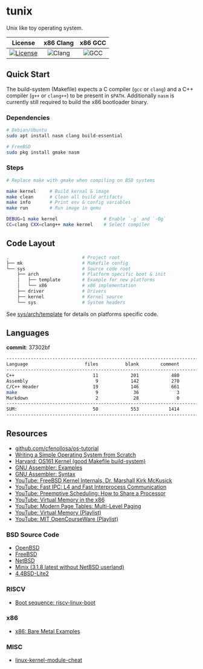 # tunix

Unix like toy operating system.

|                                                              License                                                               |                              x86 Clang                              |                             x86 GCC                             |
| :--------------------------------------------------------------------------------------------------------------------------------: | :-----------------------------------------------------------------: | :-------------------------------------------------------------: |
| [![License](https://img.shields.io/badge/License-BSD%202--Clause-orange.svg)](https://github.com/neoBSD/tunix/blob/master/LICENSE) | ![Clang](https://github.com/NeoBSD/tunix/workflows/Clang/badge.svg) | ![GCC](https://github.com/NeoBSD/tunix/workflows/GCC/badge.svg) |

## Quick Start

The build-system (Makefile) expects a C compiler (`gcc` or `clang`) and a C++ compiler (`g++` or `clang++`) to be present in `$PATH`. Additionally `nasm` is currently still required to build the x86 bootloader binary.

### Dependencies

```sh
# Debian/Ubuntu
sudo apt install nasm clang build-essential

# FreeBSD
sudo pkg install gmake nasm
```

### Steps

```sh
# Replace make with gmake when compiling on BSD systems

make kernel     # Build kernal & image
make clean      # Clean all build artifacts
make info       # Print env & config variables
make run        # Run image in qemu

DEBUG=1 make kernel                 # Enable `-g` and `-Og`
CC=clang CXX=clang++ make kernel    # Select compiler
```

## Code Layout

```sh
.                           # Project root
├── mk                      # Makefile config
└── sys                     # Source code root
    ├── arch                # Platform specific boot & init
    │   ├── template        # Example for new platforms
    │   └── x86             # x86 implementation
    ├── driver              # Drivers
    ├── kernel              # Kernel source
    └── sys                 # System headers
```

See [sys/arch/template](sys/arch/template) for details on platforms specific code.

## Languages

**commit**: 37302bf

```sh
-------------------------------------------------------------------------------
Language                     files          blank        comment           code
-------------------------------------------------------------------------------
C++                             11            201            480           1374
Assembly                         9            142            270            461
C/C++ Header                    19            146            661            344
make                             9             36              3            112
Markdown                         2             28              0             80
-------------------------------------------------------------------------------
SUM:                            50            553           1414           2371
-------------------------------------------------------------------------------
```

## Resources

- [github.com/cfenollosa/os-tutorial](https://github.com/cfenollosa/os-tutorial)
- [Writing a Simple Operating System from Scratch](https://www.cs.bham.ac.uk/~exr/lectures/opsys/10_11/lectures/os-dev.pdf)
- [Harvard: OS161 Kernel (good Makefile build-system)](https://github.com/haisano/OS161-kernel)
- [GNU Assembler: Examples](https://cs.lmu.edu/~ray/notes/gasexamples/)
- [GNU Assembler: Syntax](https://en.wikibooks.org/wiki/X86_Assembly/GAS_Syntax)
- [YouTube: FreeBSD Kernel Internals, Dr. Marshall Kirk McKusick](https://www.youtube.com/watch?v=nwbqBdghh6E)
- [YouTube: Fast IPC: L4 and Fast Interprocess Communication](https://www.youtube.com/watch?v=mRr1lCJse_I)
- [YouTube: Preemptive Scheduling: How to Share a Processor](https://www.youtube.com/watch?v=1hDCouuvers)
- [YouTube: Virtual Memory in the x86](https://www.youtube.com/watch?v=jkGZDb3100Q)
- [YouTube: Modern Page Tables: Multi-Level Paging](https://www.youtube.com/watch?v=pCgw4Pe-5jo)
- [YouTube: Virtual Memory (Playlist)](https://www.youtube.com/playlist?list=PLiwt1iVUib9s2Uo5BeYmwkDFUh70fJPxX)
- [YouTube: MIT OpenCourseWare (Playlist)](https://www.youtube.com/watch?v=R0tFDXBZvKI&list=PLUl4u3cNGP62WVs95MNq3dQBqY2vGOtQ2)

### BSD Source Code

- [OpenBSD](https://github.com/openbsd/src)
- [FreeBSD](https://github.com/freebsd/freebsd-src)
- [NetBSD](https://github.com/NetBSD/src)
- [Minix (3.1.8 latest without NetBSD userland)](https://github.com/Stichting-MINIX-Research-Foundation/minix/tree/R3.1.8)
- [4.4BSD-Lite2](https://github.com/sergev/4.4BSD-Lite2)

### RISCV

- [Boot sequence: riscv-linux-boot](https://github.com/ultraembedded/riscv-linux-boot)

### x86

- [x86: Bare Metal Examples](https://github.com/cirosantilli/x86-bare-metal-examples)

### MISC

- [linux-kernel-module-cheat](https://github.com/cirosantilli/linux-kernel-module-cheat)
